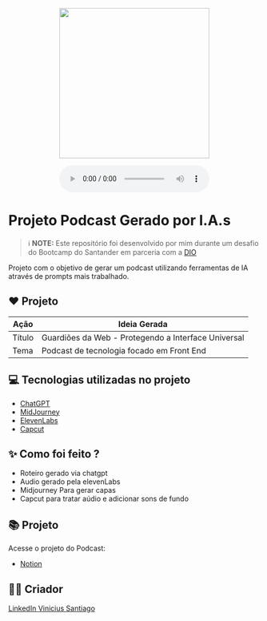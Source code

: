 <p align="center">
<img 
    src=""
    width="300"
/>
</p>

<div align="center">
    <audio src="" controls title="Podcast editado">Preview do Podcast</audio>
</div>

# Projeto Podcast Gerado por I.A.s


 > ℹ️ **NOTE:** Este repositório foi desenvolvido por mim durante um desafio do Bootcamp do Santander em parceria com a [DIO](https://dio.me)

Projeto com o objetivo de gerar um podcast utilizando ferramentas de IA através de prompts mais trabalhado.

## ❤️ Projeto
| Ação | Ideia Gerada |
|-------|-------------|
| Título | Guardiões da Web - Protegendo a Interface Universal |
| Tema | Podcast de tecnologia focado em Front End |

## 💻 Tecnologias utilizadas no projeto

- [ChatGPT](https://chat.openai.com/) 
- [MidJourney](https://www.midjourney.com/app/)
- [ElevenLabs](https://beta.elevenlabs.io/)
- [Capcut](https://www.capcut.com/pt-br/)

## ✨ Como foi feito ?

- Roteiro gerado via chatgpt
- Audio gerado pela elevenLabs
- Midjourney Para gerar capas
- Capcut para tratar aúdio e adicionar sons de fundo

## 📚 Projeto
Acesse o projeto do Podcast:
- [Notion]([https://helpful-jump-17b.notion.site/PAS-Podcast-AI-Studio-210489e15d7a4a73b743bb159e45d06f?pvs=4](https://www.notion.so/Podcast-Gerado-po-IA-s-8b48585f86374ac8a590eaa911e5f062))


## 👨‍💻 Criador
<a
        href="https://www.linkedin.com/in/vinicius-santiago-aab4851ab/">
        LinkedIn
    </a> 
[Vinicius Santiago](https://github.com/Vine013)
